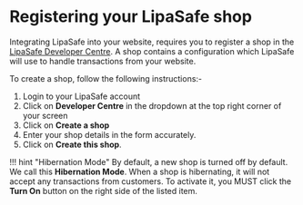 # Registering your LipaSafe shop

Integrating LipaSafe into your website, requires you to register a shop in the [LipaSafe Developer Centre](https://lipasafe.com/developer/home). A  shop contains a configuration which LipaSafe will use to handle transactions from your website.

To create a shop, follow the following instructions:-

1. Login to your LipaSafe account
2. Click on **Developer Centre** in the dropdown at the top right corner of your screen
3. Click on **Create a shop**
4. Enter your shop details in the form accurately.
5. Click on **Create this shop**.

!!! hint "Hibernation Mode"
    By default, a new shop is turned off by default. We call this **Hibernation Mode**. When a shop is hibernating, it will not accept any transactions from customers. To activate it, you MUST click the **Turn On** button on the right side of the listed item.
